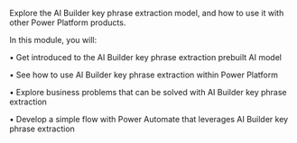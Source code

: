 Explore the AI Builder key phrase extraction model, and how to use it with other Power Platform products.

In this module, you will: 

• Get introduced to the AI Builder key phrase extraction prebuilt AI model

• See how to use AI Builder key phrase extraction within Power Platform

• Explore business problems that can be solved with AI Builder key phrase extraction

• Develop a simple flow with Power Automate that leverages AI Builder key phrase extraction
